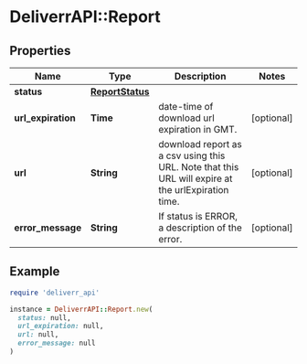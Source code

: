 # DeliverrAPI::Report

## Properties

| Name | Type | Description | Notes |
| ---- | ---- | ----------- | ----- |
| **status** | [**ReportStatus**](ReportStatus.md) |  |  |
| **url_expiration** | **Time** | date-time of download url expiration in GMT. | [optional] |
| **url** | **String** | download report as a csv using this URL. Note that this URL will expire at the urlExpiration time. | [optional] |
| **error_message** | **String** | If status is ERROR, a description of the error. | [optional] |

## Example

```ruby
require 'deliverr_api'

instance = DeliverrAPI::Report.new(
  status: null,
  url_expiration: null,
  url: null,
  error_message: null
)
```

